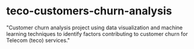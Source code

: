 # teco-customers-churn-analysis
"Customer churn analysis project using data visualization and machine learning techniques to identify factors contributing to customer churn for Telecom (teco) services."
